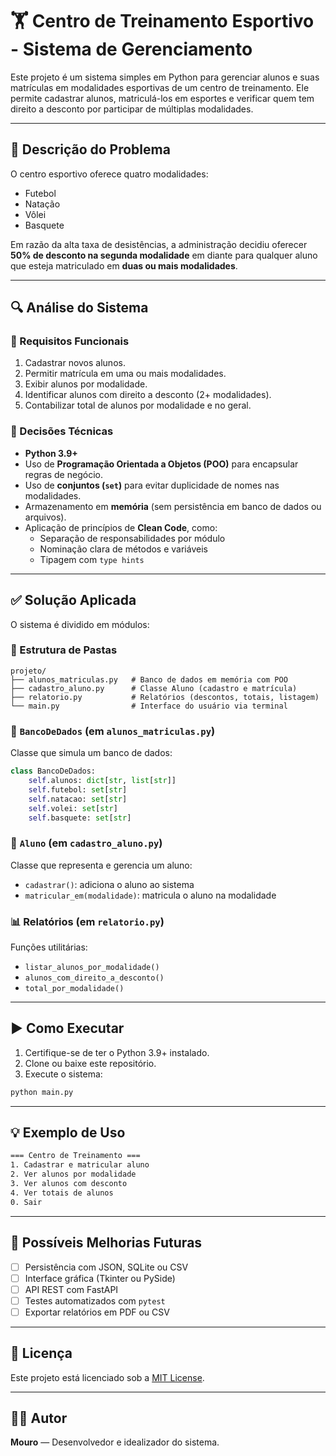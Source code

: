 # 🏋️ Centro de Treinamento Esportivo - Sistema de Gerenciamento

Este projeto é um sistema simples em Python para gerenciar alunos e suas matrículas em modalidades esportivas de um centro de treinamento. Ele permite cadastrar alunos, matriculá-los em esportes e verificar quem tem direito a desconto por participar de múltiplas modalidades.

---

## 📌 Descrição do Problema

O centro esportivo oferece quatro modalidades:

- Futebol
- Natação
- Vôlei
- Basquete

Em razão da alta taxa de desistências, a administração decidiu oferecer **50% de desconto na segunda modalidade** em diante para qualquer aluno que esteja matriculado em **duas ou mais modalidades**.

---

## 🔍 Análise do Sistema

### 🧩 Requisitos Funcionais

1. Cadastrar novos alunos.
2. Permitir matrícula em uma ou mais modalidades.
3. Exibir alunos por modalidade.
4. Identificar alunos com direito a desconto (2+ modalidades).
5. Contabilizar total de alunos por modalidade e no geral.

### 🧠 Decisões Técnicas

- **Python 3.9+**
- Uso de **Programação Orientada a Objetos (POO)** para encapsular regras de negócio.
- Uso de **conjuntos (`set`)** para evitar duplicidade de nomes nas modalidades.
- Armazenamento em **memória** (sem persistência em banco de dados ou arquivos).
- Aplicação de princípios de **Clean Code**, como:
  - Separação de responsabilidades por módulo
  - Nominação clara de métodos e variáveis
  - Tipagem com `type hints`

---

## ✅ Solução Aplicada

O sistema é dividido em módulos:

### 📁 Estrutura de Pastas

```
projeto/
├── alunos_matriculas.py   # Banco de dados em memória com POO
├── cadastro_aluno.py      # Classe Aluno (cadastro e matrícula)
├── relatorio.py           # Relatórios (descontos, totais, listagem)
└── main.py                # Interface do usuário via terminal
```

### 🔧 `BancoDeDados` (em `alunos_matriculas.py`)

Classe que simula um banco de dados:

```python
class BancoDeDados:
    self.alunos: dict[str, list[str]]
    self.futebol: set[str]
    self.natacao: set[str]
    self.volei: set[str]
    self.basquete: set[str]
```

### 👤 `Aluno` (em `cadastro_aluno.py`)

Classe que representa e gerencia um aluno:

- `cadastrar()`: adiciona o aluno ao sistema
- `matricular_em(modalidade)`: matricula o aluno na modalidade

### 📊 Relatórios (em `relatorio.py`)

Funções utilitárias:

- `listar_alunos_por_modalidade()`
- `alunos_com_direito_a_desconto()`
- `total_por_modalidade()`

---

## ▶️ Como Executar

1. Certifique-se de ter o Python 3.9+ instalado.
2. Clone ou baixe este repositório.
3. Execute o sistema:

```bash
python main.py
```

---

## 💡 Exemplo de Uso

```bash
=== Centro de Treinamento ===
1. Cadastrar e matricular aluno
2. Ver alunos por modalidade
3. Ver alunos com desconto
4. Ver totais de alunos
0. Sair
```

---

## 🧪 Possíveis Melhorias Futuras

- [ ] Persistência com JSON, SQLite ou CSV
- [ ] Interface gráfica (Tkinter ou PySide)
- [ ] API REST com FastAPI
- [ ] Testes automatizados com `pytest`
- [ ] Exportar relatórios em PDF ou CSV

---

## 📄 Licença

Este projeto está licenciado sob a [MIT License](LICENSE).

---

## 👨‍💻 Autor

**Mouro** — Desenvolvedor e idealizador do sistema.
